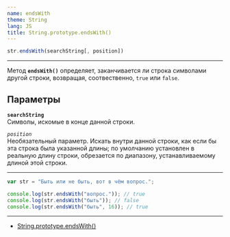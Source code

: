 ```yaml
---
name: endsWith
theme: String
lang: JS
title: String.prototype.endsWith()
---
```


```js
str.endsWith(searchString[, position])
```

---

Метод **`endsWith()`** определяет, заканчивается ли строка символами другой строки, возвращая, соотвественно, `true` или `false`.

## Параметры

**`searchString`**<br />
Символы, искомые в конце данной строки.

_`position`_<br />
Необязательный параметр. Искать внутри данной строки, как если бы эта строка была указанной длины; по умолчанию установлен в реальную длину строки, обрезается по диапазону, устанавливаемому длиной этой строки.

---

```js
var str = "Быть или не быть, вот в чём вопрос.";

console.log(str.endsWith("вопрос.")); // true
console.log(str.endsWith("быть")); // false
console.log(str.endsWith("быть", 16)); // true
```

---

- [String.prototype.endsWith()](https://developer.mozilla.org/ru/docs/Web/JavaScript/Reference/Global_Objects/String/endsWith)
